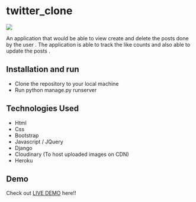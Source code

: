 # twitter_clone
 ![](.static/gif/ezgif.com-gif-maker(2).gif)

An application that would be able to view create and delete the posts done by the user . 
The application is able to track the like counts and also able to update the posts  .


## Installation  and run

* Clone the repository to your local machine
* Run python manage.py runserver  


## Technologies Used
* Html
* Css
* Bootstrap
* Javascript / JQuery
* Django
* Cloudinary (To host uploaded images on CDN)
* Heroku




## Demo 
Check out [LIVE DEMO](https://heena-twitterclone.herokuapp.com/) here!!
